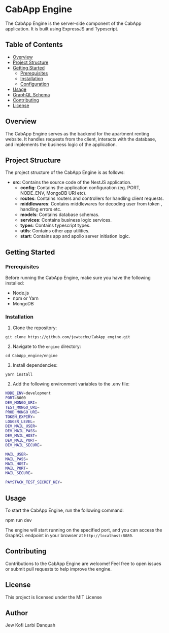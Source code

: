 # CabApp Engine

The CabApp Engine is the server-side component of the CabApp application. It is built using ExpressJS and Typescript.

## Table of Contents

- [Overview](#overview)
- [Project Structure](#project-structure)
- [Getting Started](#getting-started)
  - [Prerequisites](#prerequisites)
  - [Installation](#installation)
  - [Configuration](#configuration)
- [Usage](#usage)
- [GraphQL Schema](#graphql-schema)
- [Contributing](#contributing)
- [License](#license)

## Overview

The CabApp Engine serves as the backend for the apartment renting website. It handles requests from the client, interacts with the database, and implements the business logic of the application.

## Project Structure

The project structure of the CabApp Engine is as follows:

- **src**: Contains the source code of the NestJS application.
  - **config**: Contains the application configuration (eg. PORT, NODE_ENV, MongoDB URI etc).
  - **routes**: Contains routers and controllers for handling client requests.
  - **middlewares**: Contains middlewares for decoding user from token , handling errors etc.
  - **models**: Contains database schemas.
  - **services**: Contains business logic services.
  - **types**: Contains typescript types.
  - **utils**: Contains other app utilities.
  - **start**: Contains app and apollo server initiation logic.

## Getting Started

### Prerequisites

Before running the CabApp Engine, make sure you have the following installed:

- Node.js
- npm or Yarn
- MongoDB 

### Installation

1. Clone the repository:

`git clone https://github.com/jewtechx/CabApp_engine.git`

2. Navigate to the `engine` directory:

`cd CabApp_engine/engine`

3. Install dependencies:

`yarn install`

2. Add the following environment variables to the .env file:

```bash
NODE_ENV=development
PORT=8000
DEV_MONGO_URI=
TEST_MONGO_URI=
PROD_MONGO_URI=
TOKEN_EXPIRY=
LOGGER_LEVEL=
DEV_MAIL_USER=
DEV_MAIL_PASS=
DEV_MAIL_HOST=
DEV_MAIL_PORT=
DEV_MAIL_SECURE=

MAIL_USER=
MAIL_PASS=
MAIL_HOST=
MAIL_PORT=
MAIL_SECURE=

PAYSTACK_TEST_SECRET_KEY=
```

## Usage

To start the CabApp Engine, run the following command:

npm run dev

The engine will start running on the specified port, and you can access the GraphQL endpoint in your browser at `http://localhost:8080`.



## Contributing

Contributions to the CabApp Engine are welcome! Feel free to open issues or submit pull requests to help improve the engine.

## License

This project is licensed under the MIT License

## Author 
Jew Kofi Larbi Danquah